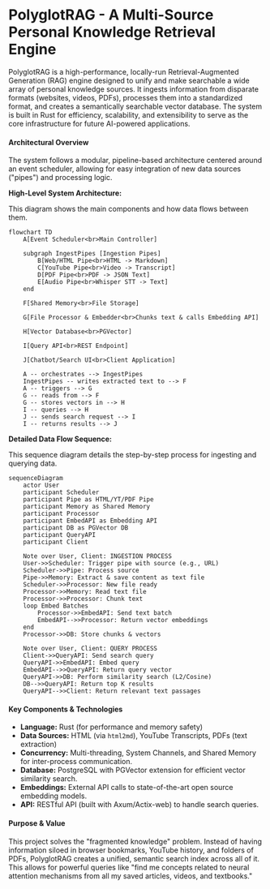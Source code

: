 # **PolyglotRAG - A Multi-Source Personal Knowledge Retrieval Engine**

PolyglotRAG is a high-performance, locally-run Retrieval-Augmented Generation (RAG) engine designed to unify and make searchable a wide array of personal knowledge sources. It ingests information from disparate formats (websites, videos, PDFs), processes them into a standardized format, and creates a semantically searchable vector database. The system is built in Rust for efficiency, scalability, and extensibility to serve as the core infrastructure for future AI-powered applications.

#### **Architectural Overview**

The system follows a modular, pipeline-based architecture centered around an event scheduler, allowing for easy integration of new data sources ("pipes") and processing logic.

**High-Level System Architecture:**

This diagram shows the main components and how data flows between them.

```mermaid
flowchart TD
    A[Event Scheduler<br>Main Controller]

    subgraph IngestPipes [Ingestion Pipes]
        B[Web/HTML Pipe<br>HTML -> Markdown]
        C[YouTube Pipe<br>Video -> Transcript]
        D[PDF Pipe<br>PDF -> JSON Text]
        E[Audio Pipe<br>Whisper STT -> Text]
    end

    F[Shared Memory<br>File Storage]

    G[File Processor & Embedder<br>Chunks text & calls Embedding API]

    H[Vector Database<br>PGVector]

    I[Query API<br>REST Endpoint]

    J[Chatbot/Search UI<br>Client Application]

    A -- orchestrates --> IngestPipes
    IngestPipes -- writes extracted text to --> F
    A -- triggers --> G
    G -- reads from --> F
    G -- stores vectors in --> H
    I -- queries --> H
    J -- sends search request --> I
    I -- returns results --> J
```

**Detailed Data Flow Sequence:**

This sequence diagram details the step-by-step process for ingesting and querying data.

```mermaid
sequenceDiagram
    actor User
    participant Scheduler
    participant Pipe as HTML/YT/PDF Pipe
    participant Memory as Shared Memory
    participant Processor
    participant EmbedAPI as Embedding API
    participant DB as PGVector DB
    participant QueryAPI
    participant Client

    Note over User, Client: INGESTION PROCESS
    User->>Scheduler: Trigger pipe with source (e.g., URL)
    Scheduler->>Pipe: Process source
    Pipe->>Memory: Extract & save content as text file
    Scheduler->>Processor: New file ready
    Processor->>Memory: Read text file
    Processor->>Processor: Chunk text
    loop Embed Batches
        Processor->>EmbedAPI: Send text batch
        EmbedAPI-->>Processor: Return vector embeddings
    end
    Processor->>DB: Store chunks & vectors

    Note over User, Client: QUERY PROCESS
    Client->>QueryAPI: Send search query
    QueryAPI->>EmbedAPI: Embed query
    EmbedAPI-->>QueryAPI: Return query vector
    QueryAPI->>DB: Perform similarity search (L2/Cosine)
    DB-->>QueryAPI: Return top K results
    QueryAPI-->>Client: Return relevant text passages
```

#### **Key Components & Technologies**

*   **Language:** Rust (for performance and memory safety)
*   **Data Sources:** HTML (via `html2md`), YouTube Transcripts, PDFs (text extraction)
*   **Concurrency:** Multi-threading, System Channels, and Shared Memory for inter-process communication.
*   **Database:** PostgreSQL with PGVector extension for efficient vector similarity search.
*   **Embeddings:** External API calls to state-of-the-art open source embedding models.
*   **API:** RESTful API (built with Axum/Actix-web) to handle search queries.

#### **Purpose & Value**

This project solves the "fragmented knowledge" problem. Instead of having information siloed in browser bookmarks, YouTube history, and folders of PDFs, PolyglotRAG creates a unified, semantic search index across all of it. This allows for powerful queries like "find me concepts related to neural attention mechanisms from all my saved articles, videos, and textbooks."

